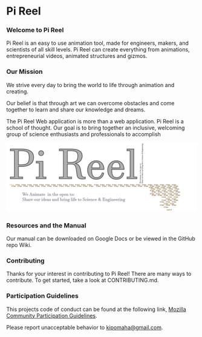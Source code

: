 # Pi Reel

### Welcome to Pi Reel
  Pi Reel is an easy to use animation tool, made for engineers, makers, and scientists of all skill levels. Pi Reel can create everything from animations, entrepreneurial videos, animated structures and gizmos.  


### Our Mission   
We strive every day to bring the world to life through animation and creating.

Our belief is that through art we can overcome obstacles and come together to learn and share our knowledge and dreams.

The Pi Reel Web application is more than a web application. Pi Reel is a school of thought. Our goal is to bring together an inclusive, welcoming group of science enthusiasts and professionals to accomplish

![Pi Reel Logo](img/pireel.png)    

### Resources and the Manual  
  Our manual can be downloaded on Google Docs or be viewed in the GitHub repo Wiki.  

### Contributing   
  Thanks for your interest in contributing to Pi Reel! There are many ways to contribute. To get started, take a look at CONTRIBUTING.md.

### Participation Guidelines  
  This projects code of conduct can be found at the following link, 
  [Mozilla Community Participation Guidelines](https://www.mozilla.org/en-US/about/governance/policies/participation/).  
  
  Please report unacceptable behavior to kipomaha@gmail.com.  



